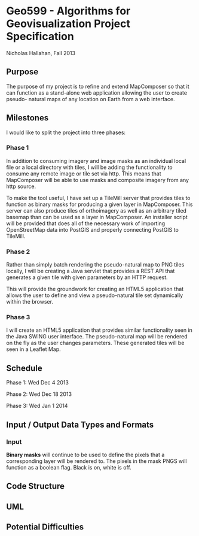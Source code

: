# Geo599 - Algorithms for Geovisualization Project Specification

Nicholas Hallahan, Fall 2013

## Purpose

The purpose of my project is to refine and extend MapComposer so that it can
function as a stand-alone web application allowing the user to create pseudo-
natural maps of any location on Earth from a web interface.

## Milestones

I would like to split the project into three phases:

### Phase 1

In addition to consuming imagery and image masks as an individual local file
or a local directory with tiles, I will be adding the functionality to consume
any remote image or tile set via http. This means that MapComposer will be able
to use masks and composite imagery from any http source.

To make the tool useful, I have set up a TileMill server that provides tiles
to function as binary masks for producing a given layer in MapComposer. This
server can also produce tiles of orthoimagery as well as an arbitrary tiled
basemap than can be used as a layer in MapComposer. An installer script will be
provided that does all of the necessary work of importing OpenStreetMap data
into PostGIS and properly connecting PostGIS to TileMill.

### Phase 2

Rather than simply batch rendering the pseudo-natural map to PNG tiles locally, 
I will be creating a Java servlet that provides a REST API 
that generates a given tile with given parameters by an HTTP request.

This will provide the groundwork for creating an HTML5 application that allows
the user to define and view a pseudo-natural tile set dynamically within the
browser.

### Phase 3

I will create an HTML5 application that provides similar functionality seen in
the Java SWING user interface. The pseudo-natural map will be rendered on the
fly as the user changes parameters. These generated tiles will be seen in a 
Leaflet Map.

## Schedule

Phase 1: Wed Dec 4 2013

Phase 2: Wed Dec 18 2013

Phase 3: Wed Jan 1 2014

## Input / Output Data Types and Formats

### Input

**Binary masks** will continue to be used to define the pixels that a corresponding
layer will be rendered to. The pixels in the mask PNGS will function as a boolean
flag. Black is on, white is off. 

## Code Structure

## UML

## Potential Difficulties
